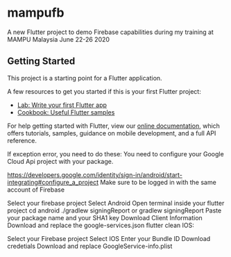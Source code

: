 # mampufb

A new Flutter project to demo Firebase capabilities 
during my training at MAMPU Malaysia June 22-26 2020

## Getting Started

This project is a starting point for a Flutter application.

A few resources to get you started if this is your first Flutter project:

- [Lab: Write your first Flutter app](https://flutter.dev/docs/get-started/codelab)
- [Cookbook: Useful Flutter samples](https://flutter.dev/docs/cookbook)

For help getting started with Flutter, view our
[online documentation](https://flutter.dev/docs), which offers tutorials,
samples, guidance on mobile development, and a full API reference.

If exception error, you need to do these:
You need to configure your Google Cloud Api project with your package.

https://developers.google.com/identity/sign-in/android/start-integrating#configure_a_project
Make sure to be logged in with the same account of Firebase

Select your firebase project
Select Android
Open terminal inside your flutter project
cd android
./gradlew signingReport or gradlew signingReport
Paste your package name and your SHA1 key
Download Client Information
Download and replace the google-services.json
flutter clean
IOS:

Select your Firebase project
Select IOS
Enter your Bundle ID
Download credetials
Download and replace GoogleService-info.plist
